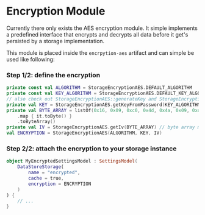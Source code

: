 # Encryption Module

Currently there only exists the AES encryption module. It simple implements a predefined interface that encrypts and decrypts all data before it get's persisted by a storage implementation.

This module is placed inside the `encrpytion-aes` artifact and can simple be used like following:

### Step 1/2: define the encryption

```kotlin
private const val ALGORITHM = StorageEncryptionAES.DEFAULT_ALGORITHM
private const val KEY_ALGORITHM = StorageEncryptionAES.DEFAULT_KEY_ALGORITHM
// also check out StorageEncryptionAES::generateKey and StorageEncryptionAES::generateIv if you need some helper functions
private val KEY = StorageEncryptionAES.getKeyFromPassword(KEY_ALGORITHM, "my key", "my salt")
private val BYTE_ARRAY = listOf(0x16, 0x09, 0xc0, 0x4d, 0x4a, 0x09, 0xd2, 0x46, 0x71, 0xcc, 0x32, 0xb7, 0xd2, 0x91, 0x8a, 0x9c)
	.map { it.toByte() }
	.toByteArray()
private val IV = StorageEncryptionAES.getIv(BYTE_ARRAY) // byte array must be 16 bytes!
val ENCRYPTION = StorageEncryptionAES(ALGORITHM, KEY, IV)
```

### Step 2/2: attach the encryption to your storage instance

```kotlin
object MyEncryptedSettingsModel : SettingsModel(
    DataStoreStorage(
        name = "encrypted",
        cache = true,
        encryption = ENCRYPTION
    )
) {
	// ...
}
```